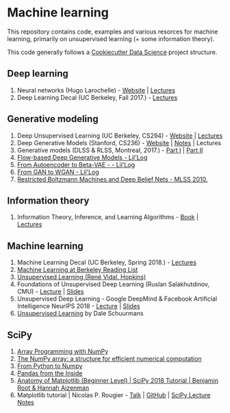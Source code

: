 # Machine learning

This repository contains code, examples and various resorces
for machine learning, primarily on unsupervised learning
(+ some information theory).

This code generally follows a [Cookiecutter Data Science](https://drivendata.github.io/cookiecutter-data-science/)
project structure.

## Deep learning

1. Neural networks (Hugo Larochelle) - [Website](http://info.usherbrooke.ca/hlarochelle/neural_networks/content.html) | [Lectures](https://www.youtube.com/playlist?list=PL6Xpj9I5qXYEcOhn7TqghAJ6NAPrNmUBH)
2. Deep Learning Decal (UC Berkeley, Fall 2017.) - [Lectures](https://www.youtube.com/playlist?list=PLzWRmD0Vi2KXcrTVBSK2w-VyjAAfNaqgF)

## Generative modeling

1. Deep Unsupervised Learning (UC Berkeley, CS294) - [Website](https://sites.google.com/view/berkeley-cs294-158-sp20/home) | [Lectures](https://www.youtube.com/playlist?list=PLwRJQ4m4UJjPiJP3691u-qWwPGVKzSlNP)
2. Deep Generative Models (Stanford, CS236) - [Website](https://deepgenerativemodels.github.io/) | [Notes](https://deepgenerativemodels.github.io/notes/) | Lectures
3. Generative models (DLSS & RLSS, Montreal, 2017.) - [Part I](http://videolectures.net/deeplearning2017_goodfellow_generative_models/) | [Part II](http://videolectures.net/deeplearning2017_courville_generative_models/)
4. [Flow-based Deep Generative Models - Lil'Log](https://lilianweng.github.io/lil-log/2018/10/13/flow-based-deep-generative-models.html)
5. [From Autoencoder to Beta-VAE - - Lil'Log](https://lilianweng.github.io/lil-log/2018/08/12/from-autoencoder-to-beta-vae.html)
6. [From GAN to WGAN - Lil'Log](https://lilianweng.github.io/lil-log/2017/08/20/from-GAN-to-WGAN.html)
7. [Restricted Boltzmann Machines and Deep Belief Nets - MLSS 2010.](http://videolectures.net/mlss2010au_frean_deepbeliefnets/)

## Information theory

1. Information Theory, Inference, and Learning Algorithms - [Book](http://www.inference.org.uk/mackay/itila/book.html) | [Lectures](https://www.youtube.com/playlist?list=PLruBu5BI5n4aFpG32iMbdWoRVAA-Vcso6)

## Machine learning

1. Machine Learning Decal (UC Berkeley, Spring 2018.) - [Lectures](https://www.youtube.com/playlist?list=PLzWRmD0Vi2KX35PhQBXLhN5a_7tZCFzuP)
2. [Machine Learning at Berkeley Reading List](https://ml.berkeley.edu/reading-list)
3. [Unsupervised Learning (René Vidal, Hopkins)](https://www.youtube.com/playlist?list=PLFInMJnvb3owAddRh4qk2gCX25kGLDay-)
4. Foundations of Unsupervised Deep Learning (Ruslan Salakhutdinov, CMU) - [Lecture](https://www.youtube.com/watch?v=rK6bchqeaN8&ab_channel=LexFridman) | [Slides](http://www.cs.cmu.edu/~rsalakhu/talk_MLSS_part2.pdf)
5. Unsupervised Deep Learning - Google DeepMind & Facebook Artificial Intelligence NeurIPS 2018 - [Lecture](https://www.youtube.com/watch?v=rjZCjosEFpI&ab_channel=TheArtificialIntelligenceChannel) | [Slides](https://ranzato.github.io/publications/tutorial_deep_unsup_learning_part1_NeurIPS2018.pdf)
6. [Unsupervised Learning](http://videolectures.net/ssll09_schuurmans_unle/) by Dale Schuurmans

## SciPy

1. [Array Programming with NumPy](https://arxiv.org/abs/2006.10256)
2. [The NumPy array: a structure for efficient numerical computation](https://arxiv.org/abs/1102.1523)
3. [From Python to Numpy](https://www.labri.fr/perso/nrougier/from-python-to-numpy/)
4. [Pandas from the Inside](https://www.youtube.com/watch?v=YGk09nK_xnM&ab_channel=PyData)
5. [Anatomy of Matplotlib (Beginner Level) | SciPy 2018 Tutorial | Benjamin Root & Hannah Aizenman](https://www.youtube.com/watch?v=6gdNUDs6QPc&ab_channel=Enthought)
6. Matplotlib tutorial | Nicolas P. Rougier - [Talk](https://www.youtube.com/watch?v=p7Mj-4kASmI&ab_channel=Enthought) | [GitHub](https://github.com/rougier/matplotlib-tutorial) | [SciPy Lecture Notes](https://scipy-lectures.org/intro/matplotlib/index.html)